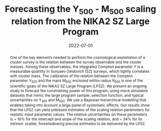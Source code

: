 ---
title: "Forecasting the Y<SUB>500</SUB> - M<SUB>500</SUB> scaling relation from the NIKA2 SZ Large Program"
collection: "publications"
category: "fa_procs"
permalink: /publications/2022EPJWC25700025K
link: https://ui.adsabs.harvard.edu/abs/2022EPJWC.25700025K/abstract
date: 2022-07-01
venue: "mm Universe @ NIKA2 - Observing the mm Universe with the NIKA2 Camera"
citation: "Kéruzoré, F., Artis, E., Macías-Pérez, J.-F., et al. (2022), mm Universe @ NIKA2 - Observing the mm Universe with the NIKA2 Camera, 257, 00024."
abstract: "One of the key elements needed to perform the cosmological exploitation of a cluster survey is the relation between the survey observable and the cluster masses. Among these observables, the integrated Compton parameter Y is a measurable quantity in Sunyaev-Zeldovich (SZ) surveys, which tightly correlates with cluster mass. The calibration of the relation between the Compton parameter Y<SUB>500</SUB> and the mass M<SUB>500</SUB> enclosed within radius R<SUB>500</SUB> is one of the scientific goals of the NIKA2 SZ Large Program (LPSZ). We present an ongoing study to forecast the constraining power of this program, using mock simulated datasets that mimic the large program sample, selection function, and typical uncertainties on Y<SUB>500</SUB> and M<SUB>500</SUB>. We use a Bayesian hierarchical modelling that enables taking into account a large panel of systematic effects. Our results show that the LPSZ can yield unbiased estimates of the scaling relation parameters for realistic input parameter values. The relative uncertainties on these parameters is ~ 10% for the intercept and slope of the scaling relation, and ~ 34% for its intrinsic scatter, foreshadowing precise estimates to be delivered by the LPSZ."
---